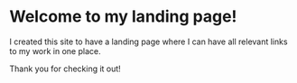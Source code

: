 # Welcome to my landing page!

I created this site to have a landing page where I can have all relevant links to my work in one place.

Thank you for checking it out!
